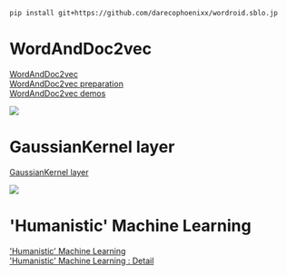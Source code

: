 ```
pip install git+https://github.com/darecophoenixx/wordroid.sblo.jp
```

# WordAndDoc2vec
[WordAndDoc2vec](https://github.com/darecophoenixx/wordroid.sblo.jp/wiki/WordAndDoc2vec)  
[WordAndDoc2vec preparation](https://github.com/darecophoenixx/wordroid.sblo.jp/wiki/WordAndDoc2vec-preparation)  
[WordAndDoc2vec demos](https://github.com/darecophoenixx/wordroid.sblo.jp/wiki/WordAndDoc2vec-demos)

![](http://yunopon.sakura.ne.jp/sblo_files/wordroid/image/ttt00044.png)

# GaussianKernel layer
[GaussianKernel layer](https://github.com/darecophoenixx/wordroid.sblo.jp/tree/master/lib/keras_ex/GaussianKernel)

![](http://yunopon.sakura.ne.jp/sblo_files/wordroid/image/demo01_01.png)

# 'Humanistic' Machine Learning
['Humanistic' Machine Learning](https://github.com/darecophoenixx/wordroid.sblo.jp/wiki/'Humanistic'-Machine-Learning)  
['Humanistic' Machine Learning : Detail](https://github.com/darecophoenixx/wordroid.sblo.jp/wiki/'Humanistic'-Machine-Learning-:-Detail)
